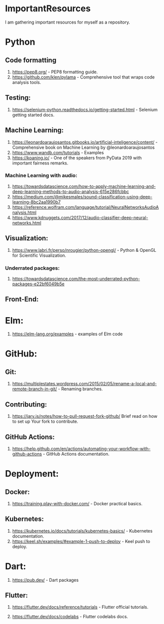 # ImportantResources
I am gathering important resources for myself as a repository.

# Python

## Code formatting

1. https://pep8.org/ - PEP8 formatting guide.
2. https://github.com/klen/pylama - Comprehensive tool that wraps code analysis tools.

## Testing:

1. https://selenium-python.readthedocs.io/getting-started.html - Selenium getting started docs.

## Machine Learning:

1. https://leonardoaraujosantos.gitbooks.io/artificial-inteligence/content/ - Comprehensive book on Machine Learning by @leonardoaraujosantos
2. https://www.wandb.com/tutorials - Examples
3. https://koaning.io/ - One of the speakers from PyData 2019 with important fairness remarks.

### Machine Learning with audio:

1. https://towardsdatascience.com/how-to-apply-machine-learning-and-deep-learning-methods-to-audio-analysis-615e286fcbbc
2. https://medium.com/@mikesmales/sound-classification-using-deep-learning-8bc2aa1990b7
3. https://reference.wolfram.com/language/tutorial/NeuralNetworksAudioAnalysis.html
4. https://www.kdnuggets.com/2017/12/audio-classifier-deep-neural-networks.html

## Visualization:

1. https://www.labri.fr/perso/nrougier/python-opengl/ - Python & OpenGL for Scientific Visualization.

### Underrated packages:

1. https://towardsdatascience.com/the-most-underrated-python-packages-e22bf6049b5e

## Front-End:

# Elm:

1. https://elm-lang.org/examples - examples of Elm code

# GitHub:

## Git:

1. https://multiplestates.wordpress.com/2015/02/05/rename-a-local-and-remote-branch-in-git/ - Renaming branches.

## Contributing:

1. https://jarv.is/notes/how-to-pull-request-fork-github/ Brief read on how to set up Your fork to contribute.

## GitHub Actions:

1. https://help.github.com/en/actions/automating-your-workflow-with-github-actions - GitHub Actions documentation.

# Deployment:

## Docker:

1. https://training.play-with-docker.com/ - Docker practical basics.

## Kubernetes:

1. https://kubernetes.io/docs/tutorials/kubernetes-basics/ - Kubernetes documentation.
2. https://keel.sh/examples/#example-1-push-to-deploy - Keel push to deploy.

# Dart:

1. https://pub.dev/ - Dart packages

## Flutter:

1. https://flutter.dev/docs/reference/tutorials - Flutter official tutorials.

2. https://flutter.dev/docs/codelabs - Flutter codelabs docs.
